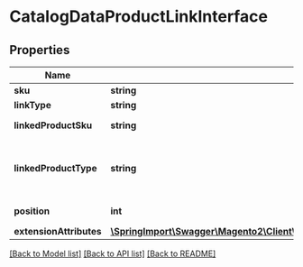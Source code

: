 # CatalogDataProductLinkInterface

## Properties
Name | Type | Description | Notes
------------ | ------------- | ------------- | -------------
**sku** | **string** | SKU | 
**linkType** | **string** | Link type | 
**linkedProductSku** | **string** | Linked product sku | 
**linkedProductType** | **string** | Linked product type (simple, virtual, etc) | 
**position** | **int** | Linked item position | 
**extensionAttributes** | [**\SpringImport\Swagger\Magento2\Client\Model\CatalogDataProductLinkExtensionInterface**](CatalogDataProductLinkExtensionInterface.md) |  | [optional] 

[[Back to Model list]](../README.md#documentation-for-models) [[Back to API list]](../README.md#documentation-for-api-endpoints) [[Back to README]](../README.md)


